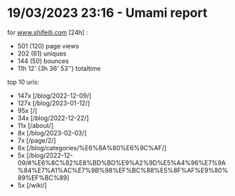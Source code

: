 # 19/03/2023 23:16 - Umami report
for www.shifeiti.com [24h] :

 - 501 (120) page views
 - 202 (61) uniques
 - 144 (50) bounces
 - 11h 12'  (3h 36' 53'') totaltime


top 10 urls:
 - 147x [/blog/2022-12-09/]
 - 127x [/blog/2023-01-12/]
 - 95x [/]
 - 34x [/blog/2022-12-22/]
 - 11x [/about/]
 - 8x [/blog/2023-02-03/]
 - 7x [/page/2/]
 - 6x [/blog/categories/%E6%8A%80%E6%9C%AF/]
 - 5x [/blog/2022-12-09/#%E6%8C%82%E8%BD%BD%E9%A2%9D%E5%A4%96%E7%9A%84%E7%A1%AC%E7%9B%98%EF%BC%88%E5%8F%AF%E9%80%89%EF%BC%89]
 - 5x [/wiki/]


